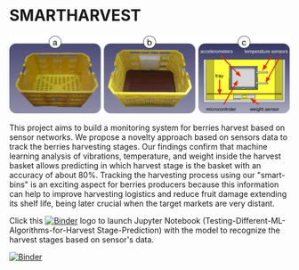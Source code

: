 # SMARTHARVEST
![smartbins](images/fig-smartbin.png)

This project aims to build a monitoring system for berries harvest based on sensor networks. We propose a novelty approach based on sensors data to track the berries harvesting stages. Our findings confirm that machine learning analysis of vibrations, temperature, and weight inside the harvest basket allows predicting in which harvest stage is the basket with an accuracy of about 80%. Tracking the harvesting process using our "smart-bins" is an exciting aspect for berries producers because this information can help to improve harvesting logistics and reduce fruit damage extending its shelf life, being later crucial when the target markets are very distant.

Click this [![Binder](https://mybinder.org/badge_logo.svg)](https://mybinder.org/v2/gh/pgaleas/SMARTHARVEST/master) logo to launch Jupyter Notebook (Testing-Different-ML-Algorithms-for-Harvest Stage-Prediction) with the model to recognize the harvest stages based on sensor's data.

[![Binder](https://mybinder.org/badge_logo.svg)](https://mybinder.org/v2/gh/pgaleas/SMARTHARVEST/master)
